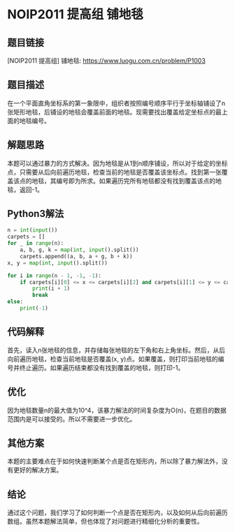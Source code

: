 # NOIP2011 提高组 铺地毯

## 题目链接
[NOIP2011 提高组] 铺地毯: https://www.luogu.com.cn/problem/P1003

## 题目描述
在一个平面直角坐标系的第一象限中，组织者按照编号顺序平行于坐标轴铺设了n张矩形地毯，后铺设的地毯会覆盖前面的地毯。现需要找出覆盖给定坐标点的最上面的地毯编号。

## 解题思路
本题可以通过暴力的方式解决。因为地毯是从1到n顺序铺设，所以对于给定的坐标点，只需要从后向前遍历地毯，检查当前的地毯是否覆盖该坐标点。找到第一张覆盖该点的地毯，其编号即为所求。如果遍历完所有地毯都没有找到覆盖该点的地毯，返回-1。

## Python3解法
```python
n = int(input())
carpets = []
for _ in range(n):
    a, b, g, k = map(int, input().split())
    carpets.append((a, b, a + g, b + k))
x, y = map(int, input().split())

for i in range(n - 1, -1, -1):
    if carpets[i][0] <= x <= carpets[i][2] and carpets[i][1] <= y <= carpets[i][3]:
        print(i + 1)
        break
else:
    print(-1)
```

## 代码解释
首先，读入n张地毯的信息，并存储每张地毯的左下角和右上角坐标。然后，从后向前遍历地毯，检查当前地毯是否覆盖(x, y)点。如果覆盖，则打印当前地毯的编号并终止遍历。如果遍历结束都没有找到覆盖的地毯，则打印-1。

## 优化
因为地毯数量n的最大值为10^4，该暴力解法的时间复杂度为O(n)，在题目的数据范围内是可以接受的。所以不需要进一步优化。

## 其他方案
本题的主要难点在于如何快速判断某个点是否在矩形内，所以除了暴力解法外，没有更好的解决方案。

## 结论
通过这个问题，我们学习了如何判断一个点是否在矩形内，以及如何从后向前遍历数组。虽然本题解法简单，但也体现了对问题进行精细化分析的重要性。